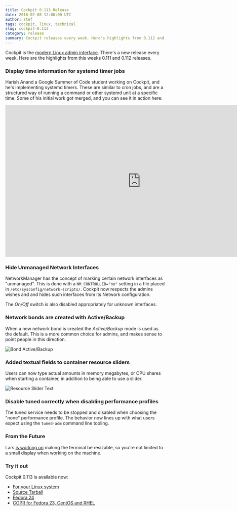 ```yaml
---
title: Cockpit 0.113 Release
date: 2016-07-08 12:00:00 UTC
author: stef
tags: cockpit, linux, technical
slug: cockpit-0.113
category: release
summary: Cockpit releases every week. Here's highlights from 0.112 and 0.113.
---
```


Cockpit is the [modern Linux admin interface](http://cockpit-project.org/). There's a new release every week. Here are the highlights from this weeks 0.111 and 0.112 releases.

### Display time information for systemd timer jobs

Harish Anand a Google Summer of Code student working on Cockpit, and he's implementing
systemd timers. These are similar to cron jobs, and are a structured way of running
a command or other systemd unit at a specific time. Some of his initial work got merged,
and you can see it in action here:

<iframe width="853" height="480" src="https://www.youtube.com/embed/2mGAlpZWQUQ?rel=0"
frameborder="0" allowfullscreen></iframe>

### Hide Unmanaged Network Interfaces

NetworkManager has the concept of marking certain network interfaces as "unmanaged".
This is done with a `NM_CONTROLLED="no"` setting in a file placed in
`/etc/sysconfig/network-scripts/`. Cockpit now respects the admins wishes and
and hides such interfaces from its Network configuration.

The *On/Off* switch is also disabled appropriately for unknown interfaces.

### Network bonds are created with Active/Backup

When a new network bond is created the *Active/Backup* mode is used as
the default. This is a more common choice for admins, and makes sense
to point people in this direction.

![Bond Active/Backup](cockpit-active-backup.png)

### Added textual fields to container resource sliders

Users can now type actual amounts in memory megabytes, or CPU shares
when starting a container, in addition to being able to use a slider.

![Resource Slider Text](cockpit-resource-sliders-text.png)

### Disable tuned correctly when disabling performance profiles

The tuned service needs to be stopped and disabled when choosing the "none"
performance profile. The behavior now lines up with what users expect
using the ```tuned-adm``` command line tooling.

### From the Future

Lars [is working on](https://github.com/cockpit-project/cockpit/pull/4633) making the
terminal be resizable, so you're not limited to a small display when working on
the machine.

### Try it out

Cockpit 0.113 is available now:

 * [For your Linux system](http://cockpit-project.org/running.html)
 * [Source Tarball](https://github.com/cockpit-project/cockpit/releases/tag/0.113)
 * [Fedora 24](https://bodhi.fedoraproject.org/updates/cockpit-0.113-1.fc24)
 * [COPR for Fedora 23, CentOS and RHEL](https://copr.fedoraproject.org/coprs/g/cockpit/cockpit-preview/)
